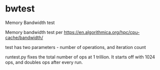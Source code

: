 # bwtest
Memory Bandwidth test

Memory bandwidth test per https://en.algorithmica.org/hpc/cpu-cache/bandwidth/

test has two parameters - number of operations, and iteration count

runtest.py fixes the total number of ops at 1 trillion. It starts off with 1024 ops, and doubles ops after every run.
